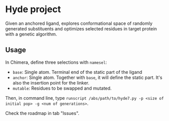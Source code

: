 # Hyde project
Given an anchored ligand, explores conformational space of randomly generated substituents and optimizes selected residues in target protein with a genetic algorithm.

## Usage
In Chimera, define three selections with `namesel`:
* `base`: Single atom. Terminal end of the static part of the ligand
* `anchor`: Single atom. Together with `base`, it will define the static part. It's also the insertion point for the linker.
* `mutable`: Residues to be swapped and mutated.

Then, in command line, type `runscript /abs/path/to/hyde7.py -p <size of initial pop> -g <num of generations>`.

Check the roadmap in tab "Issues".
